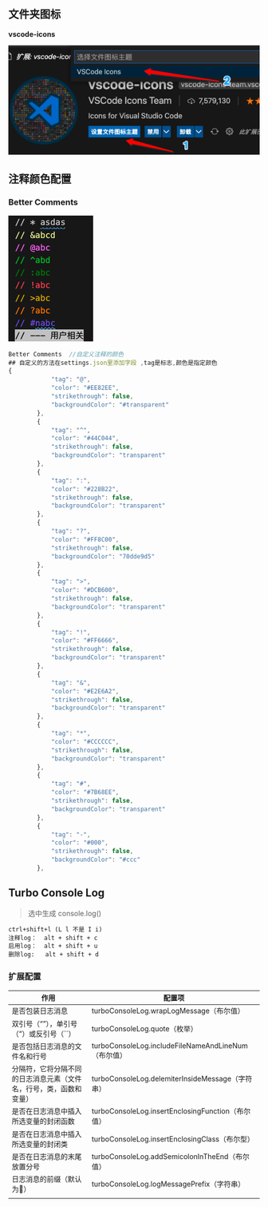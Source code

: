 ## 文件夹图标

**vscode-icons**

![image-20210414214737323](img/image-20210414214737323.png)





## 注释颜色配置

### Better Comments

![image-20210413020203535](img/image-20210413020203535.png)

~~~javascript
Better Comments  //自定义注释的颜色 
## 自定义的方法在settings.json里添加字段 ,tag是标志,颜色是指定颜色
{
            "tag": "@",
            "color": "#EE82EE",
            "strikethrough": false,
            "backgroundColor": "#transparent"
        },
        {
            "tag": "^",
            "color": "#44C044",
            "strikethrough": false,
            "backgroundColor": "transparent"
        },
        {
            "tag": ":",
            "color": "#228B22",
            "strikethrough": false,
            "backgroundColor": "transparent"
        },
        {
            "tag": "?",
            "color": "#FF8C00",
            "strikethrough": false,
            "backgroundColor": "70dde9d5"
        },
        {
            "tag": ">",
            "color": "#DCB600",
            "strikethrough": false,
            "backgroundColor": "transparent"
        },
        {
            "tag": "!",
            "color": "#FF6666",
            "strikethrough": false,
            "backgroundColor": "transparent"
        },
        {
            "tag": "&",
            "color": "#E2E6A2",
            "strikethrough": false,
            "backgroundColor": "transparent"
        },
        {
            "tag": "*",
            "color": "#CCCCCC",
            "strikethrough": false,
            "backgroundColor": "transparent"
        },
        {
            "tag": "#",
            "color": "#7B68EE",
            "strikethrough": false,
            "backgroundColor": "transparent"
        },
        {
            "tag": "-",
            "color": "#000",
            "strikethrough": false,
            "backgroundColor": "#ccc"
        },
~~~



## Turbo Console Log

> 选中生成 console.log() 

```html
ctrl+shift+l (L l 不是 I i)
注释log：  alt + shift + c
启用log：  alt + shift + u
删除log:   alt + shift + d
```

### 扩展配置



| 作用                                                         | 配置项                                              |
| ------------------------------------------------------------ | --------------------------------------------------- |
| 是否包装日志消息                                             | turboConsoleLog.wrapLogMessage（布尔值）            |
| 双引号（“”），单引号（“）或反引号（``）                      | turboConsoleLog.quote（枚举）                       |
| 是否包括日志消息的文件名和行号                               | turboConsoleLog.includeFileNameAndLineNum（布尔值） |
| 分隔符，它将分隔不同的日志消息元素（文件名，行号，类，函数和变量） | turboConsoleLog.delemiterInsideMessage（字符串）    |
| 是否在日志消息中插入所选变量的封闭函数                       | turboConsoleLog.insertEnclosingFunction（布尔值）   |
| 是否在日志消息中插入所选变量的封闭类                         | turboConsoleLog.insertEnclosingClass（布尔型）      |
| 是否在日志消息的末尾放置分号                                 | turboConsoleLog.addSemicolonInTheEnd（布尔值）      |
| 日志消息的前缀（默认为🚀）                                    | turboConsoleLog.logMessagePrefix（字符串）          |
|                                                              |                                                     |

